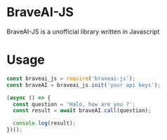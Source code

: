 # BraveAI-JS
BraveAI-JS is a unofficial library written in Javascript

# Usage
```javascript
const braveai_js = require('braveai-js');
const braveAI = braveai_js.init('your api keys');

(async () => {
  const question = 'Halo, how are you ?';
  const result = await braveAI.call(question);

  console.log(result);
})();
```